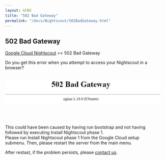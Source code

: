 ```yaml
---
layout: GCNS
title: "502 Bad Gateway"
permalink: "/docs/Nightscout/502BadGateway.html"
---
```


## 502 Bad Gateway
[Google Cloud Nightscout](./GoogleCloud.md) >> 502 Bad Gateway  
  
Do you get this error when you attempt to access your Nightscout in a browser?  
<br/>  
  
![](./images/502BadGateway.png)  
<br/>  
<br/>  
  
This could have been caused by having run bootstrap and not having followed by executing Install Nightscout phase 1.  
Please run Install Nightscout phase 1 from the Google Cloud setup submenu.  Then, please restart the server from the main menu.  
  
After restast, if the problem persists, please [contact us](./GCNS_Support.md).  
  
  
